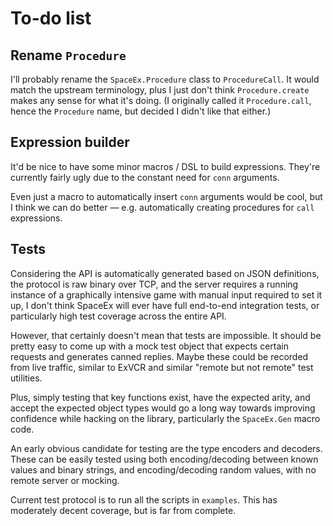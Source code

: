 # To-do list

## Rename `Procedure`

I'll probably rename the `SpaceEx.Procedure` class to `ProcedureCall`.  It would match the upstream terminology, plus I just don't think `Procedure.create` makes any sense for what it's doing.  (I originally called it `Procedure.call`, hence the `Procedure` name, but decided I didn't like that either.)

## Expression builder

It'd be nice to have some minor macros / DSL to build expressions.  They're currently fairly ugly due to the constant need for `conn` arguments.

Even just a macro to automatically insert `conn` arguments would be cool, but I think we can do better — e.g. automatically creating procedures for `call` expressions.

## Tests

Considering the API is automatically generated based on JSON definitions, the protocol is raw binary over TCP, and the server requires a running instance of a graphically intensive game with manual input required to set it up, I don't think SpaceEx will ever have full end-to-end integration tests, or particularly high test coverage across the entire API.

However, that certainly doesn't mean that tests are impossible.  It should be pretty easy to come up with a mock test object that expects certain requests and generates canned replies.  Maybe these could be recorded from live traffic, similar to ExVCR and similar "remote but not remote" test utilities.

Plus, simply testing that key functions exist, have the expected arity, and accept the expected object types would go a long way towards improving confidence while hacking on the library, particularly the `SpaceEx.Gen` macro code.

An early obvious candidate for testing are the type encoders and decoders.  These can be easily tested using both encoding/decoding between known values and binary strings, and encoding/decoding random values, with no remote server or mocking.

Current test protocol is to run all the scripts in `examples`.  This has moderately decent coverage, but is far from complete.
